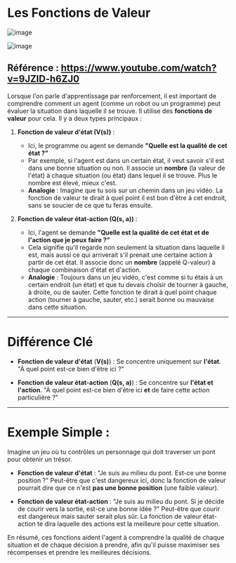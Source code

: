 # **Les Fonctions de Valeur**

![image](https://github.com/user-attachments/assets/a1853244-9bfc-446a-b33b-5802c756aaa1)

![image](https://github.com/user-attachments/assets/8e869ff1-684a-4990-82fc-c2069d7fbc16)



## Référence : https://www.youtube.com/watch?v=9JZID-h6ZJ0

Lorsque l'on parle d'apprentissage par renforcement, il est important de comprendre comment un agent (comme un robot ou un programme) peut évaluer la situation dans laquelle il se trouve. Il utilise des **fonctions de valeur** pour cela. Il y a deux types principaux :

1. **Fonction de valeur d'état (V(s))** :
   - Ici, le programme ou agent se demande **"Quelle est la qualité de cet état ?"**
   - Par exemple, si l'agent est dans un certain état, il veut savoir s'il est dans une bonne situation ou non. Il associe un **nombre** (la valeur de l'état) à chaque situation (ou état) dans lequel il se trouve. Plus le nombre est élevé, mieux c'est.
   - **Analogie** : Imagine que tu sois sur un chemin dans un jeu vidéo. La fonction de valeur te dirait à quel point il est bon d'être à cet endroit, sans se soucier de ce que tu feras ensuite.

2. **Fonction de valeur état-action (Q(s, a))** :
   - Ici, l'agent se demande **"Quelle est la qualité de cet état **et** de l'action que je peux faire ?"**
   - Cela signifie qu'il regarde non seulement la situation dans laquelle il est, mais aussi ce qui arriverait s'il prenait une certaine action à partir de cet état. Il associe donc un **nombre** (appelé Q-valeur) à chaque combinaison d'état et d'action.
   - **Analogie** : Toujours dans un jeu vidéo, c'est comme si tu étais à un certain endroit (un état) et que tu devais choisir de tourner à gauche, à droite, ou de sauter. Cette fonction te dirait à quel point chaque action (tourner à gauche, sauter, etc.) serait bonne ou mauvaise dans cette situation.

---

# **Différence Clé**

- **Fonction de valeur d'état** (**V(s)**) : Se concentre uniquement sur **l'état**. "À quel point est-ce bien d'être ici ?"
  
- **Fonction de valeur état-action** (**Q(s, a)**) : Se concentre sur **l'état et l'action**. "À quel point est-ce bien d'être ici **et** de faire cette action particulière ?"

---

# **Exemple Simple :**

Imagine un jeu où tu contrôles un personnage qui doit traverser un pont pour obtenir un trésor. 

- **Fonction de valeur d'état** : "Je suis au milieu du pont. Est-ce une bonne position ?" Peut-être que c'est dangereux ici, donc la fonction de valeur pourrait dire que ce n'est **pas une bonne position** (une faible valeur).
  
- **Fonction de valeur état-action** : "Je suis au milieu du pont. Si je décide de courir vers la sortie, est-ce une bonne idée ?" Peut-être que courir est dangereux mais sauter serait plus sûr. La fonction de valeur état-action te dira laquelle des actions est la meilleure pour cette situation.


En résumé, ces fonctions aident l'agent à comprendre la qualité de chaque situation et de chaque décision à prendre, afin qu'il puisse maximiser ses récompenses et prendre les meilleures décisions.
